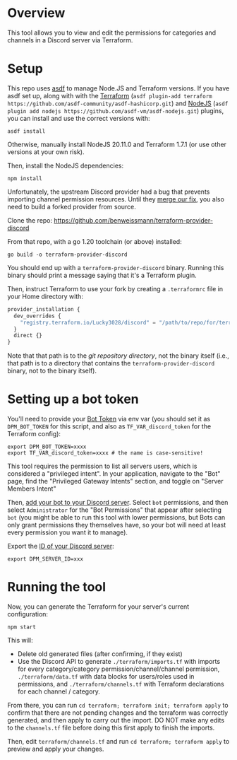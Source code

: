 # Overview

This tool allows you to view and edit the permissions for categories and channels in a Discord server via Terraform.

# Setup

This repo uses [asdf](https://asdf-vm.com/) to manage Node.JS and Terraform versions. If you have asdf set up, along with with the [Terraform](https://github.com/asdf-community/asdf-hashicorp) (`asdf plugin-add terraform https://github.com/asdf-community/asdf-hashicorp.git`) and [NodeJS](https://github.com/asdf-vm/asdf-nodejs) (`asdf plugin add nodejs https://github.com/asdf-vm/asdf-nodejs.git`) plugins, you can install and use the correct versions with:

```
asdf install
```

Otherwise, manually install NodeJS 20.11.0 and Terraform 1.7.1 (or use other versions at your own risk).

Then, install the NodeJS dependencies:

```
npm install
```

Unfortunately, the upstream Discord provider had a bug that prevents importing channel permission resources. Until they [merge our fix](https://github.com/Lucky3028/terraform-provider-discord/pull/126), you also need to build a forked provider from source.

Clone the repo: https://github.com/benweissmann/terraform-provider-discord

From that repo, with a go 1.20 toolchain (or above) installed:

```
go build -o terraform-provider-discord
```

You should end up with a `terraform-provider-discord` binary. Running this binary should print a message saying that it's a Terraform plugin.

Then, instruct Terraform to use your fork by creating a `.terraformrc` file in your Home directory with:

```terraform
provider_installation {
  dev_overrides {
    "registry.terraform.io/Lucky3028/discord" = "/path/to/repo/for/terraform-provider-discord"
  }
  direct {}
}
```

Note that that path is to the *git repository directory*, not the binary itself (i.e., that path is to a directory that contains the `terraform-provider-discord` binary, not to the binary itself).

# Setting up a bot token

You'll need to provide your [Bot Token](https://discordjs.guide/preparations/setting-up-a-bot-application.html#your-bot-s-token) via env var (you should set it as `DPM_BOT_TOKEN` for this script, and also as `TF_VAR_discord_token` for the Terraform config):

```
export DPM_BOT_TOKEN=xxxx
export TF_VAR_discord_token=xxxx # the name is case-sensitive!
```

This tool requires the permission to list all servers users, which is considered a "privileged intent". In your application, navigate to the "Bot" page, find the "Privileged Gateway Intents" section, and toggle on "Server Members Intent"

Then, [add your bot to your Discord server](https://discordjs.guide/preparations/adding-your-bot-to-servers.html#creating-and-using-your-invite-link). Select `bot` permissions, and then select `Administrator` for the "Bot Permissions" that appear after selecting `bot` (you might be able to run this tool with lower permissions, but Bots can only grant permissions they themselves have, so your bot will need at least every permission you want it to manage).

Export the [ID of your Discord server](https://support.discord.com/hc/en-us/articles/206346498-Where-can-I-find-my-User-Server-Message-ID):

```
export DPM_SERVER_ID=xxx
```

# Running the tool

Now, you can generate the Terraform for your server's current configuration:

```
npm start
```

This will:

- Delete old generated files (after confirming, if they exist)
- Use the Discord API to generate `./terraform/imports.tf` with imports for every category/category permission/channel/channel permission, `./terraform/data.tf` with data blocks for users/roles used in permissions, and `./terraform/channels.tf` with Terraform declarations for each channel / category.

From there, you can run `cd terraform; terraform init; terraform apply` to confirm that there are not pending changes and the terraform was correctly generated, and then apply to carry out the import. DO NOT make any edits to the `channels.tf` file before doing this first apply to finish the imports.

Then, edit `terraform/channels.tf` and run `cd terraform; terraform apply` to preview and apply your changes.
